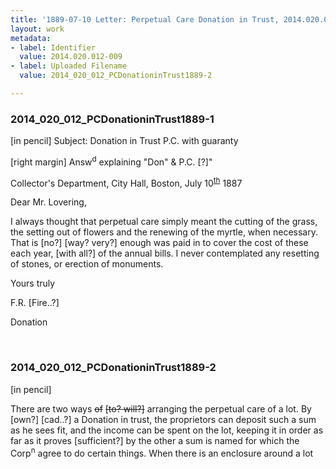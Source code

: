 ```yaml
---
title: '1889-07-10 Letter: Perpetual Care Donation in Trust, 2014.020.012-009'
layout: work
metadata:
- label: Identifier
  value: 2014.020.012-009
- label: Uploaded Filename
  value: 2014_020_012_PCDonationinTrust1889-2

---
```

<div class="pages">
<div id="page-1653881">
<h3><a name="page-1653881">2014_020_012_PCDonationinTrust1889-1</a></h3>
<div class="page-content">
<p>[in pencil] Subject: Donation in Trust<span class='line-break'> </span>P.C. with guaranty</p>
<p>[right margin]<span class='line-break'> </span>Answ<sup>d</sup><span class='line-break'> </span>explaining<span class='line-break'> </span>"Don" &amp; P.C. [?]"</p>
<p>Collector's Department,<span class='line-break'> </span>City Hall,<span class='line-break'> </span>Boston, July 10<sup><u>th</u></sup> 1887</p>
<p>Dear Mr. Lovering,</p>
<p>I always thought<span class='line-break'> </span>that perpetual care simply meant the<span class='line-break'> </span>cutting of the grass, the setting out of<span class='line-break'> </span>flowers and the renewing of the myrtle,<span class='line-break'> </span>when necessary. That is [no?] [way? very?] enough was<span class='line-break'> </span>paid in to cover the cost of these each<span class='line-break'> </span>year, [with all?] of the annual bills.<span class='line-break'> </span>I never contemplated any resetting of stones,<span class='line-break'> </span>or erection of monuments.</p>
<p>Yours truly</p>
<p>F.R. [Fire..?]</p>
<p>Donation<span class='line-break'> </span></p>
</div>
</div>
<br />
<div id="page-1653882">
<h3><a name="page-1653882">2014_020_012_PCDonationinTrust1889-2</a></h3>
<div class="page-content">
<p>[in pencil]</p>
<p>There are two ways <s>of</s><span class='line-break'> </span><s>[to? will?]</s> arranging the perpetual<span class='line-break'> </span>care of a lot. By [own?] [cad..?]<span class='line-break'> </span>a Donation in trust, the proprietors<span class='line-break'> </span>can deposit such a sum as<span class='line-break'> </span>he sees fit, and the income<span class='line-break'> </span>can be spent on the lot, keeping<span class='line-break'> </span>it in order as far as it proves<span class='line-break'> </span>[sufficient?] by the other a sum<span class='line-break'> </span>is named for which the Corp<sup>n</sup><span class='line-break'> </span>agree to do certain things.<span class='line-break'> </span>When there is an enclosure<span class='line-break'> </span>around a lot</p>
</div>
</div>
<br />
</div>
